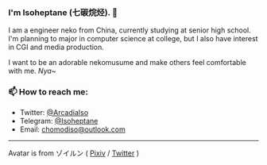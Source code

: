 ### I'm Isoheptane (七碳烷烃). 👋
I am a engineer neko from China, currently studying at senior high school. I'm planning to major in computer science at college, but I also have interest in CGI and media production.

I want to be an adorable nekomusume and make others feel comfortable with me. *Nya~*

### 📫 How to reach me:
- Twitter: [@ArcadiaIso](https://twitter.com/ArcadiaIso)
- Telegram: [@Isoheptane](https://t.me/Isoheptane)
- Email: <chomodiso@outlook.com>  

---

Avatar is from ゾイルン ( [Pixiv]( https://www.pixiv.net/users/2882559) / [Twitter](https://twitter.com/Zoirun) )

